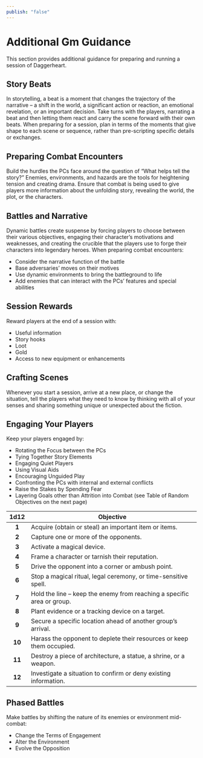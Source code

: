 ```yaml
---
publish: "false"
---
```

# Additional Gm Guidance

This section provides additional guidance for preparing and running a session of Daggerheart.

## Story Beats

In storytelling, a beat is a moment that changes the trajectory of the narrative – a shift in the world, a significant action or reaction, an emotional revelation, or an important decision. Take turns with the players, narrating a beat and then letting them react and carry the scene forward with their own beats. When preparing for a session, plan in terms of the moments that give shape to each scene or sequence, rather than pre-scripting specific details or exchanges.

## Preparing Combat Encounters

Build the hurdles the PCs face around the question of “What helps tell the story?” Enemies, environments, and hazards are the tools for heightening tension and creating drama. Ensure that combat is being used to give players more information about the unfolding story, revealing the world, the plot, or the characters.

## Battles and Narrative

Dynamic battles create suspense by forcing players to choose between their various objectives, engaging their character’s motivations and weaknesses, and creating the crucible that the players use to forge their characters into legendary heroes. When preparing combat encounters:

- Consider the narrative function of the battle
- Base adversaries’ moves on their motives
- Use dynamic environments to bring the battleground to life
- Add enemies that can interact with the PCs’ features and special abilities

## Session Rewards

Reward players at the end of a session with:

- Useful information
- Story hooks
- Loot
- Gold
- Access to new equipment or enhancements

## Crafting Scenes

Whenever you start a session, arrive at a new place, or change the situation, tell the players what they need to know by thinking with all of your senses and sharing something unique or unexpected about the fiction.

## Engaging Your Players

Keep your players engaged by:

- Rotating the Focus between the PCs
- Tying Together Story Elements
- Engaging Quiet Players
- Using Visual Aids
- Encouraging Unguided Play
- Confronting the PCs with internal and external conflicts
- Raise the Stakes by Spending Fear
- Layering Goals other than Attrition into Combat (see Table of Random Objectives on the next page)

| **1d12** | **Objective**                                                         |
| :------: | --------------------------------------------------------------------- |
|    **1**     | Acquire (obtain or steal) an important item or items.                 |
|    **2**     | Capture one or more of the opponents.                                 |
|    **3**     | Activate a magical device.                                            |
|    **4**     | Frame a character or tarnish their reputation.                        |
|    **5**     | Drive the opponent into a corner or ambush point.                     |
|    **6**     | Stop a magical ritual, legal ceremony, or time-sensitive spell.       |
|    **7**     | Hold the line – keep the enemy from reaching a specific area or group.  |
|    **8**     | Plant evidence or a tracking device on a target.                      |
|    **9**     | Secure a specific location ahead of another group’s arrival.          |
|    **10**    | Harass the opponent to deplete their resources or keep them occupied. |
|    **11**    | Destroy a piece of architecture, a statue, a shrine, or a weapon.     |
|    **12**    | Investigate a situation to confirm or deny existing information.      |

## Phased Battles

Make battles by shifting the nature of its enemies or environment mid-combat:

- Change the Terms of Engagement
- Alter the Environment
- Evolve the Opposition
